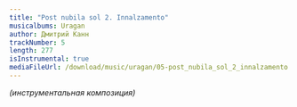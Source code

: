 ```yaml
---
title: "Post nubila sol 2. Innalzamento"
musicalbums: Uragan
author: Дмитрий Канн
trackNumber: 5
length: 277
isInstrumental: true
mediaFileUrl: /download/music/uragan/05-post_nubila_sol_2_innalzamento.mp3
---
```


*(инструментальная композиция)*
